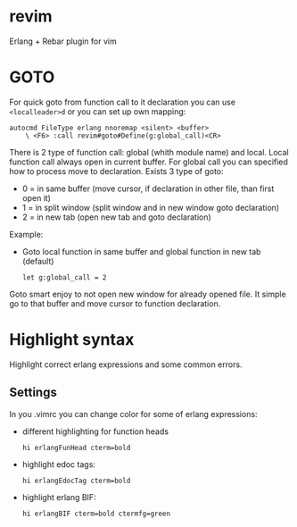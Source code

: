 revim
=====

Erlang + Rebar plugin for vim

GOTO
====

For quick goto from function call to it declaration you can use
``<localleader>d`` or you can set up own mapping:

```viml
autocmd FileType erlang nnoremap <silent> <buffer>
	\ <F6> :call revim#goto#Define(g:global_call)<CR>
```

There is 2 type of function call: global (whith module name) and local. Local
function call always open in current buffer. For global call you can specified
how to process move to declaration. Exists 3 type of goto:
  * 0 = in same buffer (move cursor, if declaration in other file, than first
	open it)
  * 1 = in split window (split window and in new window goto declaration)
  * 2 = in new tab (open new tab and goto declaration)

Example:
 * Goto local function in same buffer and global function in new tab (default)

   ```viml
   let g:global_call = 2
   ```

Goto smart enjoy to not open new window for already opened file. It simple go
to that buffer and move cursor to function declaration.

Highlight syntax
================

Highlight correct erlang expressions and some common errors.

Settings
--------

In you .vimrc you can change color for some of erlang expressions:

* different highlighting for function heads

  ```viml
  hi erlangFunHead cterm=bold
  ```

* highlight edoc tags:

  ```viml
  hi erlangEdocTag cterm=bold
  ```

* highlight erlang BIF:

  ```viml
  hi erlangBIF cterm=bold ctermfg=green
  ```
